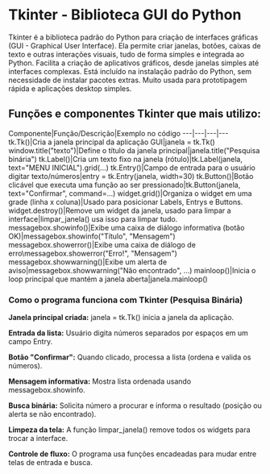# Tkinter - Biblioteca GUI do Python
Tkinter é a biblioteca padrão do Python para criação de interfaces gráficas (GUI - Graphical User Interface). Ela permite criar janelas, botões, caixas de texto e outras interações visuais, tudo de forma simples e integrada ao Python.
Facilita a criação de aplicativos gráficos, desde janelas simples até interfaces complexas.
Está incluído na instalação padrão do Python, sem necessidade de instalar pacotes extras.
Muito usada para prototipagem rápida e aplicações desktop simples.

## Funções e componentes Tkinter que mais utilizo:
Componente|Função/Descrição|Exemplo no código
---|---|---|---
tk.Tk()|Cria a janela principal da aplicação GUI|janela = tk.Tk()
window.title("texto")|Define o título da janela principal|janela.title("Pesquisa binária")
tk.Label()|Cria um texto fixo na janela (rótulo)|tk.Label(janela, text="MENU INICIAL").grid(...)
tk.Entry()|Campo de entrada para o usuário digitar texto/números|entry = tk.Entry(janela, width=30)
tk.Button()|Botão clicável que executa uma função ao ser pressionado|tk.Button(janela, text="Confirmar", command=...)
widget.grid()|Organiza o widget em uma grade (linha x coluna)|Usado para posicionar Labels, Entrys e Buttons.
widget.destroy()|Remove um widget da janela, usado para limpar a interface|limpar_janela() usa isso para limpar tudo.
messagebox.showinfo()|Exibe uma caixa de diálogo informativa (botão OK)|messagebox.showinfo("Título", "Mensagem")
messagebox.showerror()|Exibe uma caixa de diálogo de erro\messagebox.showerror("Erro!", "Mensagem")
messagebox.showwarning()|Exibe um alerta de aviso|messagebox.showwarning("Não encontrado", ...)
mainloop()|Inicia o loop principal que mantém a janela aberta|janela.mainloop()

### Como o programa funciona com Tkinter (Pesquisa Binária)
**Janela principal criada:**
janela = tk.Tk() inicia a janela da aplicação.

**Entrada da lista:**
Usuário digita números separados por espaços em um campo Entry.

**Botão "Confirmar":**
Quando clicado, processa a lista (ordena e valida os números).

**Mensagem informativa:**
Mostra lista ordenada usando messagebox.showinfo.

**Busca binária:**
Solicita número a procurar e informa o resultado (posição ou alerta se não encontrado).

**Limpeza da tela:**
A função limpar_janela() remove todos os widgets para trocar a interface.

**Controle de fluxo:**
O programa usa funções encadeadas para mudar entre telas de entrada e busca.
